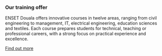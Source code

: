 ### Our training offer
ENSET Douala offers innovative courses in twelve areas, ranging from civil engineering to management, IT, electrical engineering, education sciences and textiles. Each course prepares students for technical, teaching or professional careers, with a strong focus on practical experience and excellence.

[Find out more <i class="bi bi-arrow-right"></i>](#)